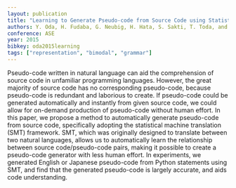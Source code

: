 ```yaml
---
layout: publication
title: "Learning to Generate Pseudo-code from Source Code using Statistical Machine Translation"
authors: Y. Oda, H. Fudaba, G. Neubig, H. Hata, S. Sakti, T. Toda, and S. Nakamura
conference: ASE
year: 2015
bibkey: oda2015learning
tags: ["representation", "bimodal", "grammar"]
---
```

Pseudo-code written in natural language can aid
the comprehension of source code in unfamiliar programming
languages. However, the great majority of source code has no
corresponding pseudo-code, because pseudo-code is redundant
and laborious to create. If pseudo-code could be generated
automatically and instantly from given source code, we could
allow for on-demand production of pseudo-code without human
effort. In this paper, we propose a method to automatically
generate pseudo-code from source code, specifically adopting the
statistical machine translation (SMT) framework. SMT, which
was originally designed to translate between two natural languages, allows us to automatically learn the relationship between
source code/pseudo-code pairs, making it possible to create a
pseudo-code generator with less human effort. In experiments,
we generated English or Japanese pseudo-code from Python
statements using SMT, and find that the generated pseudo-code
is largely accurate, and aids code understanding.
